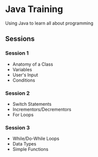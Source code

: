 # Java Training

Using Java to learn all about programming

## Sessions

### Session 1

* Anatomy of a Class
* Variables
* User's Input
* Conditions

### Session 2

* Switch Statements
* Incrementors/Decrementors
* For Loops

### Session 3

* While/Do-While Loops
* Data Types
* Simple Functions